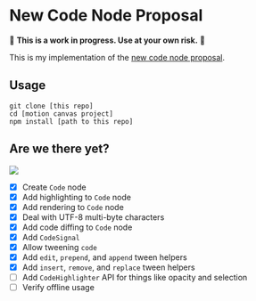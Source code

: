 # New Code Node Proposal

:construction: **This is a work in progress. Use at your own risk.**
:construction:

This is my implementation of the
[new code node proposal](https://github.com/orgs/motion-canvas/discussions/688).

## Usage

```
git clone [this repo]
cd [motion canvas project]
npm install [path to this repo]
```

## Are we there yet?

![](https://github.com/hhenrichsen/motion-canvas-code-node-proposal/releases/download/latest/output-big.gif)

- [x] Create `Code` node
- [x] Add highlighting to `Code` node
- [x] Add rendering to `Code` node
- [x] Deal with UTF-8 multi-byte characters
- [x] Add code diffing to `Code` node
- [x] Add `CodeSignal`
- [x] Allow tweening `code`
- [x] Add `edit`, `prepend`, and `append` tween helpers
- [x] Add `insert`, `remove`, and `replace` tween helpers
- [ ] Add `CodeHighlighter` API for things like opacity and selection
- [ ] Verify offline usage
